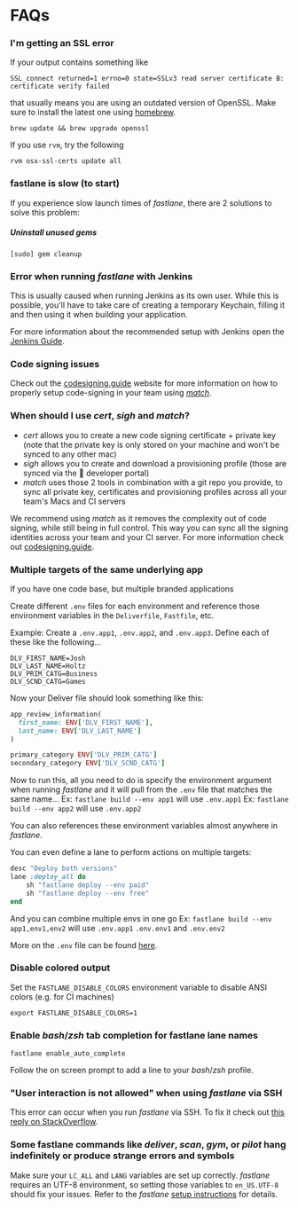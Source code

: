 # FAQs

### I'm getting an SSL error

If your output contains something like

```no-highlight
SSL_connect returned=1 errno=0 state=SSLv3 read server certificate B: certificate verify failed
```

that usually means you are using an outdated version of OpenSSL. Make sure to install the latest one using [homebrew](http://brew.sh/).

```no-highlight
brew update && brew upgrade openssl
```

If you use `rvm`, try the following

```no-highlight
rvm osx-ssl-certs update all
```

### fastlane is slow (to start)

If you experience slow launch times of _fastlane_, there are 2 solutions to solve this problem:

##### Uninstall unused gems

```no-highlight
[sudo] gem cleanup
```

### Error when running _fastlane_ with Jenkins

This is usually caused when running Jenkins as its own user. While this is possible, you'll have to take care of creating a temporary Keychain, filling it and then using it when building your application. 

For more information about the recommended setup with Jenkins open the [Jenkins Guide](https://github.com/fastlane/fastlane/blob/master/fastlane/docs/Jenkins.md).

### Code signing issues

Check out the [codesigning.guide](https://codesigning.guide) website for more information on how to properly setup code-signing in your team using [_match_](https://github.com/fastlane/fastlane/tree/master/match).

### When should I use _cert_, _sigh_ and _match_?

- _cert_ allows you to create a new code signing certificate + private key (note that the private key is only stored on your machine and won't be synced to any other mac)
- _sigh_ allows you to create and download a provisioning profile (those are synced via the  developer portal)
- _match_ uses those 2 tools in combination with a git repo you provide, to sync all private key, certificates and provisioning profiles across all your team's Macs and CI servers

We recommend using _match_ as it removes the complexity out of code signing, while still being in full control. This way you can sync all the signing identities across your team and your CI server. For more information check out [codesigning.guide](https://codesigning.guide).

### Multiple targets of the same underlying app

If you have one code base, but multiple branded applications

Create different `.env` files for each environment and reference those environment variables in the `Deliverfile`, `Fastfile`, etc. 

Example: Create a `.env.app1`, `.env.app2`, and `.env.app3`. Define each of these like the following...
```no-highlight
DLV_FIRST_NAME=Josh
DLV_LAST_NAME=Holtz
DLV_PRIM_CATG=Business
DLV_SCND_CATG=Games
```

Now your Deliver file should look something like this:
```ruby
app_review_information(
  first_name: ENV['DLV_FIRST_NAME'],
  last_name: ENV['DLV_LAST_NAME']
)

primary_category ENV['DLV_PRIM_CATG']
secondary_category ENV['DLV_SCND_CATG']
```

Now to run this, all you need to do is specify the environment argument when running _fastlane_ and it will pull from the `.env` file that matches the same name...
Ex: `fastlane build --env app1` will use `.env.app1`
Ex: `fastlane build --env app2` will use `.env.app2`

You can also references these environment variables almost anywhere in _fastlane_. 

You can even define a lane to perform actions on multiple targets:

```ruby
desc "Deploy both versions"
lane :deploy_all do
    sh "fastlane deploy --env paid"
    sh "fastlane deploy --env free"
end
```

And you can combine multiple envs in one go
Ex: `fastlane build --env app1,env1,env2` will use `.env.app1` `.env.env1` and `.env.env2`

More on the `.env` file can be found [here](https://github.com/bkeepers/dotenv).

### Disable colored output

Set the `FASTLANE_DISABLE_COLORS` environment variable to disable ANSI colors (e.g. for CI machines)

```no-highlight
export FASTLANE_DISABLE_COLORS=1
```

### Enable _bash_/_zsh_ tab completion for fastlane lane names

```no-highlight
fastlane enable_auto_complete
```

Follow the on screen prompt to add a line to your _bash_/_zsh_ profile.

### "User interaction is not allowed" when using _fastlane_ via SSH

This error can occur when you run _fastlane_ via SSH. To fix it check out [this reply on StackOverflow](https://stackoverflow.com/a/22637896/445598).

### Some fastlane commands like _deliver_, _scan_, _gym_, or _pilot_ hang indefinitely or produce strange errors and symbols 

Make sure your `LC_ALL` and `LANG` variables are set up correctly. _fastlane_ requires an UTF-8 environment, so setting those variables to `en_US.UTF-8` should fix your issues. Refer to the _fastlane_ [setup instructions](/getting-started/ios/setup/#set-up-environment-variables) for details.

